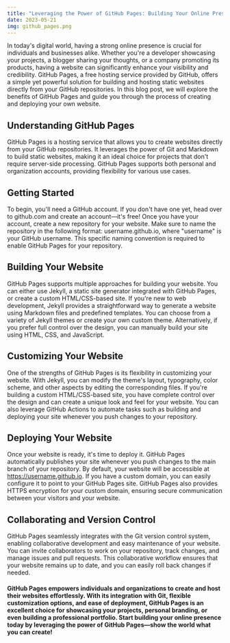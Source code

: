 ```yaml
---
title: "Leveraging the Power of GitHub Pages: Building Your Online Presence"
date: 2023-05-21
img: github_pages.png
---
```

In today's digital world, having a strong online presence is crucial for individuals and businesses alike. Whether you're a developer showcasing your projects, a blogger sharing your thoughts, or a company promoting its products, having a website can significantly enhance your visibility and credibility. GitHub Pages, a free hosting service provided by GitHub, offers a simple yet powerful solution for building and hosting static websites directly from your GitHub repositories. In this blog post, we will explore the benefits of GitHub Pages and guide you through the process of creating and deploying your own website.

## Understanding GitHub Pages
GitHub Pages is a hosting service that allows you to create websites directly from your GitHub repositories. It leverages the power of Git and Markdown to build static websites, making it an ideal choice for projects that don't require server-side processing. GitHub Pages supports both personal and organization accounts, providing flexibility for various use cases.

## Getting Started
To begin, you'll need a GitHub account. If you don't have one yet, head over to github.com and create an account—it's free! Once you have your account, create a new repository for your website. Make sure to name the repository in the following format: username.github.io, where "username" is your GitHub username. This specific naming convention is required to enable GitHub Pages for your repository.

## Building Your Website
GitHub Pages supports multiple approaches for building your website. You can either use Jekyll, a static site generator integrated with GitHub Pages, or create a custom HTML/CSS-based site. If you're new to web development, Jekyll provides a straightforward way to generate a website using Markdown files and predefined templates. You can choose from a variety of Jekyll themes or create your own custom theme. Alternatively, if you prefer full control over the design, you can manually build your site using HTML, CSS, and JavaScript.

## Customizing Your Website
One of the strengths of GitHub Pages is its flexibility in customizing your website. With Jekyll, you can modify the theme's layout, typography, color scheme, and other aspects by editing the corresponding files. If you're building a custom HTML/CSS-based site, you have complete control over the design and can create a unique look and feel for your website. You can also leverage GitHub Actions to automate tasks such as building and deploying your site whenever you push changes to your repository.

## Deploying Your Website
Once your website is ready, it's time to deploy it. GitHub Pages automatically publishes your site whenever you push changes to the main branch of your repository. By default, your website will be accessible at https://username.github.io. If you have a custom domain, you can easily configure it to point to your GitHub Pages site. GitHub Pages also provides HTTPS encryption for your custom domain, ensuring secure communication between your visitors and your website.

## Collaborating and Version Control
GitHub Pages seamlessly integrates with the Git version control system, enabling collaborative development and easy maintenance of your website. You can invite collaborators to work on your repository, track changes, and manage issues and pull requests. This collaborative workflow ensures that your website remains up to date, and you can easily roll back changes if needed.

#### GitHub Pages empowers individuals and organizations to create and host their websites effortlessly. With its integration with Git, flexible customization options, and ease of deployment, GitHub Pages is an excellent choice for showcasing your projects, personal branding, or even building a professional portfolio. Start building your online presence today by leveraging the power of GitHub Pages—show the world what you can create!